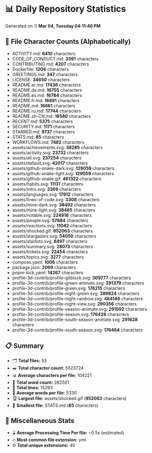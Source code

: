 # 📊 Daily Repository Statistics
Generated on ⏰ **Mar 04, Tuesday 04:11:46 PM**

## 📂 File Character Counts (Alphabetically)
- ACTIVITY.md: **6410** characters
- CODE_OF_CONDUCT.md: **3391** characters
- CONTRIBUTING.md: **4207** characters
- Dockerfile: **1204** characters
- GREETINGS.md: **347** characters
- LICENSE: **34650** characters
- README.ar.md: **17436** characters
- README.de.md: **16755** characters
- README.es.md: **16784** characters
- README.fr.md: **16891** characters
- README.md: **16661** characters
- README.ru.md: **17744** characters
- README.zh-CN.md: **16580** characters
- RECENT.md: **5375** characters
- SECURITY.md: **1171** characters
- STARRED.md: **9737** characters
- STATS.md: **85** characters
- WORKFLOWS.md: **7482** characters
- assets/achievements.svg: **38285** characters
- assets/activity.svg: **23732** characters
- assets/all.svg: **237254** characters
- assets/default.svg: **42017** characters
- assets/github-snake-dark.svg: **129059** characters
- assets/github-snake-light.svg: **129059** characters
- assets/github-snake.gif: **461322** characters
- assets/habits.svg: **11131** characters
- assets/intro.svg: **3369** characters
- assets/languages.svg: **17912** characters
- assets/lines-of-code.svg: **3308** characters
- assets/mine-dark.svg: **38492** characters
- assets/mine-light.svg: **38465** characters
- assets/notable.svg: **224918** characters
- assets/people.svg: **57884** characters
- assets/reactions.svg: **11042** characters
- assets/shocked.gif: **952063** characters
- assets/stargazers.svg: **54050** characters
- assets/starlists.svg: **8497** characters
- assets/summary.svg: **28073** characters
- assets/tickets.svg: **22454** characters
- assets/topics.svg: **3277** characters
- compose.yaml: **1006** characters
- package.json: **2069** characters
- pnpm-lock.yaml: **14267** characters
- profile-3d-contrib/profile-gitblock.svg: **309777** characters
- profile-3d-contrib/profile-green-animate.svg: **291379** characters
- profile-3d-contrib/profile-green.svg: **176215** characters
- profile-3d-contrib/profile-night-green.svg: **289824** characters
- profile-3d-contrib/profile-night-rainbow.svg: **484146** characters
- profile-3d-contrib/profile-night-view.svg: **290356** characters
- profile-3d-contrib/profile-season-animate.svg: **291592** characters
- profile-3d-contrib/profile-season.svg: **176428** characters
- profile-3d-contrib/profile-south-season-animate.svg: **291628** characters
- profile-3d-contrib/profile-south-season.svg: **176464** characters

## 📋 Summary
- 🗂️ **Total files:** 53
- ✒️ **Total character count:** 5523724
- 📊 **Average characters per file:** 104221
- 📝 **Total word count:** 282501
- 🧾 **Total lines:** 15293
- 📐 **Average words per file:** 5330
- 🏆 **Largest file:** assets/shocked.gif (**952063** characters)
- 🥉 **Smallest file:** STATS.md (**85** characters)

## 🌟 Miscellaneous Stats
- ⌛ **Average Processing Time Per file:** ~0.5s (estimated)
- 🔥 **Most common file extension:** yml
- 🌐 **Total unique extensions:** 40
